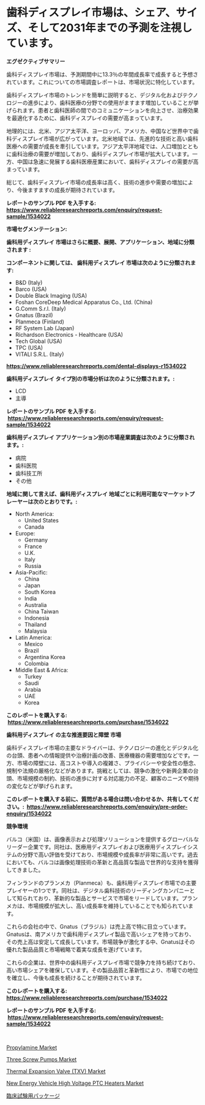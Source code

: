 <p><h1>歯科ディスプレイ市場は、シェア、サイズ、そして2031年までの予測を注視しています。</h1></p><p><strong>エグゼクティブサマリー</strong></p>
<p><p>歯科ディスプレイ市場は、予測期間中に13.3％の年間成長率で成長すると予想されています。これについての市場調査レポートは、市場状況に特化しています。</p><p>歯科ディスプレイ市場のトレンドを簡単に説明すると、デジタル化およびテクノロジーの進歩により、歯科医療の分野での使用がますます増加していることが挙げられます。患者と歯科医師の間でのコミュニケーションを向上させ、治療効果を最適化するために、歯科ディスプレイの需要が高まっています。</p><p>地理的には、北米、アジア太平洋、ヨーロッパ、アメリカ、中国など世界中で歯科ディスプレイ市場が広がっています。北米地域では、先進的な技術と高い歯科医療への需要が成長を牽引しています。アジア太平洋地域では、人口増加とともに歯科治療の需要が増加しており、歯科ディスプレイ市場が拡大しています。一方、中国は急速に発展する歯科医療産業において、歯科ディスプレイの需要が高まっています。</p><p>総じて、歯科ディスプレイ市場の成長率は高く、技術の進歩や需要の増加により、今後ますますの成長が期待されています。</p></p>
<p><strong>レポートのサンプル PDF を入手する: <a href="https://www.reliableresearchreports.com/enquiry/request-sample/1534022">https://www.reliableresearchreports.com/enquiry/request-sample/1534022</a></strong></p>
<p><strong>市場セグメンテーション:</strong></p>
<p><strong> 歯科用ディスプレイ 市場はさらに概要、展開、アプリケーション、地域に分類されます :</strong></p>
<p><strong>コンポーネントに関しては、 歯科用ディスプレイ 市場は次のように分類されます: &nbsp;</strong></p>
<p><ul><li>B&D (Italy)</li><li>Barco (USA)</li><li>Double Black Imaging (USA)</li><li>Foshan CoreDeep Medical Apparatus Co., Ltd. (China)</li><li>G.Comm S.r.l. (Italy)</li><li>Gnatus (Brazil)</li><li>Planmeca (Finland)</li><li>RF System Lab (Japan)</li><li>Richardson Electronics - Healthcare (USA)</li><li>Tech Global (USA)</li><li>TPC (USA)</li><li>VITALI S.R.L. (Italy)</li></ul></p>
<p><strong><a href="https://www.reliableresearchreports.com/dental-displays-r1534022">https://www.reliableresearchreports.com/dental-displays-r1534022</a></strong></p>
<p><strong> 歯科用ディスプレイ タイプ別の市場分析は次のように分類されます。:</strong></p>
<p><ul><li>LCD</li><li>主導</li></ul></p>
<p><strong>レポートのサンプル PDF を入手する: &nbsp;<a href="https://www.reliableresearchreports.com/enquiry/request-sample/1534022">https://www.reliableresearchreports.com/enquiry/request-sample/1534022</a></strong></p>
<p><strong> 歯科用ディスプレイ アプリケーション別の市場産業調査は次のように分類されます。:</strong></p>
<p><ul><li>病院</li><li>歯科医院</li><li>歯科技工所</li><li>その他</li></ul></p>
<p><strong>地域に関して言えば、歯科用ディスプレイ 地域ごとに利用可能なマーケットプレーヤーは次のとおりです。:</strong></p>
<p><ul>
    <li>
        North America:
        <ul>
            <li>United States</li>
            <li>Canada</li>
        </ul>
    </li>
    <li>
        Europe:
        <ul>
            <li>Germany</li>
            <li>France</li>
            <li>U.K.</li>
            <li>Italy</li>
            <li>Russia</li>
        </ul>
    </li>
    <li>
        Asia-Pacific:
        <ul>
            <li>China</li>
            <li>Japan</li>
            <li>South Korea</li>
            <li>India</li>
            <li>Australia</li>
            <li>China Taiwan</li>
            <li>Indonesia</li>
            <li>Thailand</li>
            <li>Malaysia</li>
        </ul>
    </li>
    <li>
        Latin America:
        <ul>
            <li>Mexico</li>
            <li>Brazil</li>
            <li>Argentina Korea</li>
            <li>Colombia</li>
        </ul>
    </li>
    <li>
        Middle East & Africa:
        <ul>
            <li>Turkey</li>
            <li>Saudi</li>
            <li>Arabia</li>
            <li>UAE</li>
            <li>Korea</li>
        </ul>
    </li>
    </ul></p>
<p><strong>このレポートを購入する: &nbsp;<a href="https://www.reliableresearchreports.com/purchase/1534022">https://www.reliableresearchreports.com/purchase/1534022</a></strong></p>
<p><strong>歯科用ディスプレイ の主な推進要因と障壁 市場</strong></p>
<p><p>歯科ディスプレイ市場の主要なドライバーは、テクノロジーの進化とデジタル化の台頭、患者への情報提供や治療計画の改善、医療機器の需要増加などです。一方、市場の障壁には、高コストや導入の複雑さ、プライバシーや安全性の懸念、規制や法規の厳格化などがあります。挑戦としては、競争の激化や新興企業の台頭、市場規模の制約、技術の進歩に対する対応能力の不足、顧客のニーズや期待の変化などが挙げられます。</p></p>
<p><strong>このレポートを購入する前に、質問がある場合は問い合わせるか、共有してください。:&nbsp; <a href="https://www.reliableresearchreports.com/enquiry/pre-order-enquiry/1534022">https://www.reliableresearchreports.com/enquiry/pre-order-enquiry/1534022</a></strong></p>
<p><strong>競争環境</strong></p>
<p><p>バルコ（米国）は、画像表示および処理ソリューションを提供するグローバルなリーダー企業です。同社は、医療用ディスプレイおよび医療用ディスプレイシステムの分野で高い評価を受けており、市場規模や成長率が非常に高いです。過去においても、バルコは画像処理技術の革新と高品質な製品で世界的な支持を獲得してきました。</p><p>フィンランドのプランメカ（Planmeca）も、歯科用ディスプレイ市場での主要プレイヤーの1つです。同社は、デジタル歯科技術のリーディングカンパニーとして知られており、革新的な製品とサービスで市場をリードしています。プランメカは、市場規模が拡大し、高い成長率を維持していることでも知られています。</p><p>これらの会社の中で、Gnatus（ブラジル）は売上高で特に目立っています。Gnatusは、南アメリカで歯科用ディスプレイ製品で高いシェアを持っており、その売上高は安定して成長しています。市場競争が激化する中、Gnatusはその優れた製品品質と市場戦略で着実な成長を遂げています。</p><p>これらの企業は、世界中の歯科用ディスプレイ市場で競争力を持ち続けており、高い市場シェアを確保しています。その製品品質と革新性により、市場での地位を確立し、今後も成長を続けることが期待されています。</p></p>
<p><strong>このレポートを購入する: &nbsp; <a href="https://www.reliableresearchreports.com/purchase/1534022">https://www.reliableresearchreports.com/purchase/1534022</a></strong></p>
<p><strong>レポートのサンプル PDF を入手する: &nbsp;<a href="https://www.reliableresearchreports.com/enquiry/request-sample/1534022">https://www.reliableresearchreports.com/enquiry/request-sample/1534022</a></strong><strong></strong></p>
<p>&nbsp;</p>
<p><p><a href="https://cute-banjo-8ca.notion.site/Propylamine-Market-Size-Reflecting-a-Forecast-Till-2031-Market-By-Type-By-Application-and-By-Geogr-aecb3206720146db9aa1ab92dde2f67b">Propylamine Market</a></p><p><a href="https://view.publitas.com/reportprime-1/three-screw-pumps-market-growth-market-trends-covid-19-impact-and-forecasts-for-period-from-2024-2031/">Three Screw Pumps Market</a></p><p><a href="https://issuu.com/reportprime-2/docs/thermal-expansion-valve-txv-market-size-2030.pptx">Thermal Expansion Valve (TXV) Market</a></p><p><a href="https://issuu.com/reportprime-2/docs/new-energy-vehicle-high-voltage-ptc-heaters-market">New Energy Vehicle High Voltage PTC Heaters Market</a></p><p><a href="https://medium.com/@terrelliemann565620/%E6%AC%A1%E3%81%AE%E6%96%87%E7%AB%A0%E3%82%92%E6%97%A5%E6%9C%AC%E8%AA%9E%E3%81%AB%E7%BF%BB%E8%A8%B3%E3%81%97%E3%81%A6%E3%81%8F%E3%81%A0%E3%81%95%E3%81%84-%E8%87%A8%E5%BA%8A%E8%A9%A6%E9%A8%93%E5%8C%85%E8%A3%85%E5%B8%82%E5%A0%B4%E3%81%AE%E6%B4%9E%E5%AF%9F-%E5%B8%82%E5%A0%B4%E3%81%AE%E3%83%88%E3%83%AC%E3%83%B3%E3%83%89-%E6%88%90%E9%95%B7-%E4%BA%88%E6%B8%AC-2024%E5%B9%B4%E3%81%8B%E3%82%892031%E5%B9%B4%E3%81%BE%E3%81%A7-eb80aefd3aaf">臨床試験用パッケージ</a></p></p>